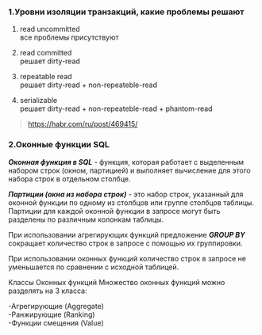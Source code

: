 
### 1.Уровни изоляции транзакций, какие проблемы решают  

1. read uncommitted  
   все проблемы присутствуют

2. read committed  
   решает dirty-read

3. repeatable read  
   решает dirty-read + non-repeateble-read

4. serializable  
   решает dirty-read + non-repeateble-read + phantom-read

> https://habr.com/ru/post/469415/

### 2.Оконные функции SQL

***Оконная функция в SQL*** - функция, которая работает с выделенным набором строк (окном, партицией) и выполняет вычисление для этого набора строк в отдельном столбце. 

***Партиции (окна из набора строк)*** - это набор строк, указанный для оконной функции по одному из столбцов или группе столбцов таблицы. Партиции для каждой оконной функции в запросе могут быть разделены по различным колонкам таблицы.

При использовании агрегирующих функций предложение ***GROUP BY*** сокращает количество строк в запросе с помощью их группировки.

При использовании оконных функций количество строк в запросе не уменьшается по сравнении с исходной таблицей.

Классы Оконных функций
Множество оконных функций можно разделять на 3 класса:

-Агрегирующие (Aggregate)  
-Ранжирующие (Ranking)  
-Функции смещения (Value)  
